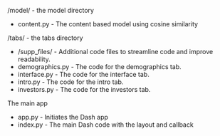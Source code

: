 
/model/ - the model directory
- content.py - The content based model using cosine similarity

/tabs/ - the tabs directory

- /supp_files/ - Additional code files to streamline code and improve readability.
- demographics.py - The code for the demographics tab.
- interface.py - The code for the interface tab.
- intro.py - The code for the intro tab.
- investors.py - The code for the investors tab.

The main app

- app.py - Initiates the Dash app
- index.py - The main Dash code with the layout and callback

